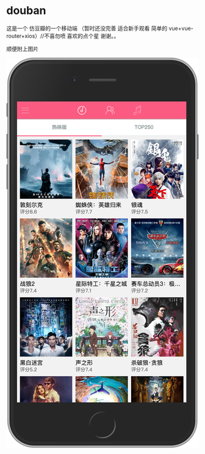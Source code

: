 # douban


这是一个 仿豆瓣的一个移动端 （暂时还没完善  适合新手观看  简单的 vue+vue-router+xios）//不喜勿喷 喜欢的点个星 谢谢。。


顺便附上图片

![image](https://github.com/ClarkKentChen/douban/blob/master/my-project/images/1.png)
